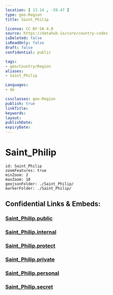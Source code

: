 ```yaml
---
location: [ 13.14 , -59.47 ] 
type: geo-Region
title: Saint_Philip

license: CC BY-SA 4.0
source: https://datahub.io/core/country-codes
isDeleted: false
isReadOnly: false
draft: false
confidential: public

tags:
- geo/Country/Region
aliases:
- Saint_Philip

Languages:
- de

cssclasses: geo-Region
publish: true
linkTitle: 
keywords: 
layout: 
publishDate: 
expiryDate: 
---
```


# Saint_Philip

```leaflet
id: Saint_Philip
zoomFeatures: true 
minZoom: 2 
maxZoom: 18
geojsonFolder: ./Saint_Philip/
markerFolder: ./Saint_Philip/
```


## Confidential Links & Embeds: 

### [Saint_Philip.public](/_public/\Earth\Continent\America~Caribbean\Barbados\Provinces~BarbadosSaint_Philip.public.md) 

### [Saint_Philip.internal](/_internal/\Earth\Continent\America~Caribbean\Barbados\Provinces~BarbadosSaint_Philip.internal.md) 

### [Saint_Philip.protect](/_protect/\Earth\Continent\America~Caribbean\Barbados\Provinces~BarbadosSaint_Philip.protect.md) 

### [Saint_Philip.private](/_private/\Earth\Continent\America~Caribbean\Barbados\Provinces~BarbadosSaint_Philip.private.md) 

### [Saint_Philip.personal](/_personal/\Earth\Continent\America~Caribbean\Barbados\Provinces~BarbadosSaint_Philip.personal.md) 

### [Saint_Philip.secret](/_secret/\Earth\Continent\America~Caribbean\Barbados\Provinces~BarbadosSaint_Philip.secret.md)

